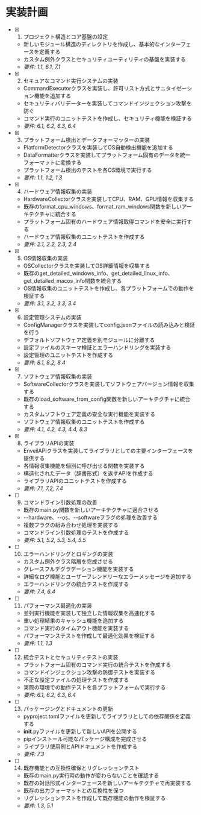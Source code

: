 # 実装計画

- [x] 1. プロジェクト構造とコア基盤の設定
  - 新しいモジュール構造のディレクトリを作成し、基本的なインターフェースを定義する
  - カスタム例外クラスとセキュリティユーティリティの基盤を実装する
  - _要件: 1.1, 6.1, 7.1_

- [x] 2. セキュアなコマンド実行システムの実装
  - CommandExecutorクラスを実装し、許可リスト方式とサニタイゼーション機能を追加する
  - セキュリティバリデーターを実装してコマンドインジェクション攻撃を防ぐ
  - コマンド実行のユニットテストを作成し、セキュリティ機能を検証する
  - _要件: 6.1, 6.2, 6.3, 6.4_

- [x] 3. プラットフォーム検出とデータフォーマッターの実装
  - PlatformDetectorクラスを実装してOS自動検出機能を追加する
  - DataFormatterクラスを実装してプラットフォーム固有のデータを統一フォーマットに変換する
  - プラットフォーム検出のテストを各OS環境で実行する
  - _要件: 1.1, 1.2, 1.3_

- [x] 4. ハードウェア情報収集の実装
  - HardwareCollectorクラスを実装してCPU、RAM、GPU情報を収集する
  - 既存のformat_cpu_windows、format_ram_windows関数を新しいアーキテクチャに統合する
  - プラットフォーム固有のハードウェア情報取得コマンドを安全に実行する
  - ハードウェア情報収集のユニットテストを作成する
  - _要件: 2.1, 2.2, 2.3, 2.4_

- [x] 5. OS情報収集の実装
  - OSCollectorクラスを実装してOS詳細情報を収集する
  - 既存のget_detailed_windows_info、get_detailed_linux_info、get_detailed_macos_info関数を統合する
  - OS情報収集のユニットテストを作成し、各プラットフォームでの動作を検証する
  - _要件: 3.1, 3.2, 3.3, 3.4_

- [x] 6. 設定管理システムの実装
  - ConfigManagerクラスを実装してconfig.jsonファイルの読み込みと検証を行う
  - デフォルトソフトウェア定義を別モジュールに分離する
  - 設定ファイルのスキーマ検証とエラーハンドリングを実装する
  - 設定管理のユニットテストを作成する
  - _要件: 8.1, 8.2, 8.4_

- [x] 7. ソフトウェア情報収集の実装
  - SoftwareCollectorクラスを実装してソフトウェアバージョン情報を収集する
  - 既存のload_software_from_config関数を新しいアーキテクチャに統合する
  - カスタムソフトウェア定義の安全な実行機能を実装する
  - ソフトウェア情報収集のユニットテストを作成する
  - _要件: 4.1, 4.2, 4.3, 4.4, 8.3_

- [x] 8. ライブラリAPIの実装
  - EnveilAPIクラスを実装してライブラリとしての主要インターフェースを提供する
  - 各情報収集機能を個別に呼び出せる関数を実装する
  - 構造化されたデータ（辞書形式）を返すAPIを作成する
  - ライブラリAPIのユニットテストを作成する
  - _要件: 7.1, 7.2, 7.4_

- [ ] 9. コマンドライン引数処理の改善
  - 既存のmain.py関数を新しいアーキテクチャに適合させる
  - --hardware、--os、--softwareフラグの処理を改善する
  - 複数フラグの組み合わせ処理を実装する
  - コマンドライン引数処理のテストを作成する
  - _要件: 5.1, 5.2, 5.3, 5.4, 5.5_

- [ ] 10. エラーハンドリングとロギングの実装
  - カスタム例外クラス階層を完成させる
  - グレースフルデグラデーション機能を実装する
  - 詳細なログ機能とユーザーフレンドリーなエラーメッセージを追加する
  - エラーハンドリングの統合テストを作成する
  - _要件: 7.4, 6.4_

- [ ] 11. パフォーマンス最適化の実装
  - 並列実行機能を実装して独立した情報収集を高速化する
  - 重い処理結果のキャッシュ機能を追加する
  - コマンド実行のタイムアウト機能を実装する
  - パフォーマンステストを作成して最適化効果を検証する
  - _要件: 1.1, 1.3_

- [ ] 12. 統合テストとセキュリティテストの実装
  - プラットフォーム固有のコマンド実行の統合テストを作成する
  - コマンドインジェクション攻撃の防御テストを実装する
  - 不正な設定ファイルの処理テストを作成する
  - 実際の環境での動作テストを各プラットフォームで実行する
  - _要件: 6.1, 6.2, 6.3, 6.4_

- [ ] 13. パッケージングとドキュメントの更新
  - pyproject.tomlファイルを更新してライブラリとしての依存関係を定義する
  - __init__.pyファイルを更新して新しいAPIを公開する
  - pipインストール可能なパッケージ構成を完成させる
  - ライブラリ使用例とAPIドキュメントを作成する
  - _要件: 7.3_

- [ ] 14. 既存機能との互換性確保とリグレッションテスト
  - 既存のmain.py実行時の動作が変わらないことを確認する
  - 既存の対話形式インターフェースを新しいアーキテクチャで再実装する
  - 既存の出力フォーマットとの互換性を保つ
  - リグレッションテストを作成して既存機能の動作を検証する
  - _要件: 1.3, 5.1_